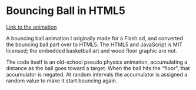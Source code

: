 # Bouncing Ball in HTML5

[Link to the animation](https://regeya.github.io/)


A bouncing ball animation I originally made for a Flash ad, and converted the bouncing ball part over to HTML5.  The HTML5 and JavaScript is MIT licensed; the embedded basketball art and wood floor graphic are not.

The code itself is an old-school pseudo physics animation, accumulating a distance as the ball goes toward a target.  When the ball hits the "floor", that accumulator is negated.  At random intervals the accumulator is assigned a random value to make it start bouncing again.